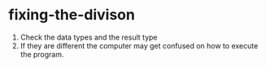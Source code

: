 # fixing-the-divison


1. Check the data types and the result type
2. If they are different the computer may get confused on how to execute the program. 
